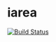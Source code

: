 # iarea

[![Build Status](https://travis-ci.org/tokuhirom/iarea.svg)](https://travis-ci.org/tokuhirom/iarea)
